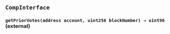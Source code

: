 ## `CompInterface`






### `getPriorVotes(address account, uint256 blockNumber) → uint96` (external)






